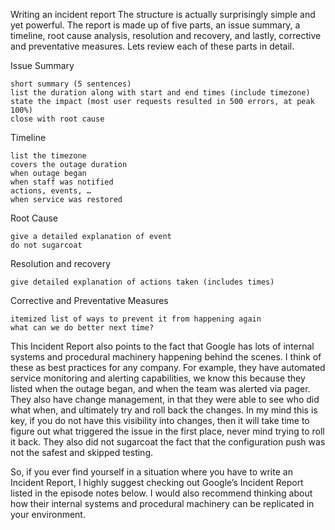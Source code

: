 Writing an incident report
The structure is actually surprisingly simple and yet powerful. The report is made up of five parts, an issue summary, a timeline, root cause analysis, resolution and recovery, and lastly, corrective and preventative measures. Lets review each of these parts in detail.

Issue Summary

    short summary (5 sentences)
    list the duration along with start and end times (include timezone)
    state the impact (most user requests resulted in 500 errors, at peak 100%)
    close with root cause

Timeline

    list the timezone
    covers the outage duration
    when outage began
    when staff was notified
    actions, events, …
    when service was restored

Root Cause

    give a detailed explanation of event
    do not sugarcoat

Resolution and recovery

    give detailed explanation of actions taken (includes times)

Corrective and Preventative Measures

    itemized list of ways to prevent it from happening again
    what can we do better next time?

This Incident Report also points to the fact that Google has lots of internal systems and procedural machinery happening behind the scenes. I think of these as best practices for any company. For example, they have automated service monitoring and alerting capabilities, we know this because they listed when the outage began, and when the team was alerted via pager. They also have change management, in that they were able to see who did what when, and ultimately try and roll back the changes. In my mind this is key, if you do not have this visibility into changes, then it will take time to figure out what triggered the issue in the first place, never mind trying to roll it back. They also did not sugarcoat the fact that the configuration push was not the safest and skipped testing.

So, if you ever find yourself in a situation where you have to write an Incident Report, I highly suggest checking out Google’s Incident Report listed in the episode notes below. I would also recommend thinking about how their internal systems and procedural machinery can be replicated in your environment.
